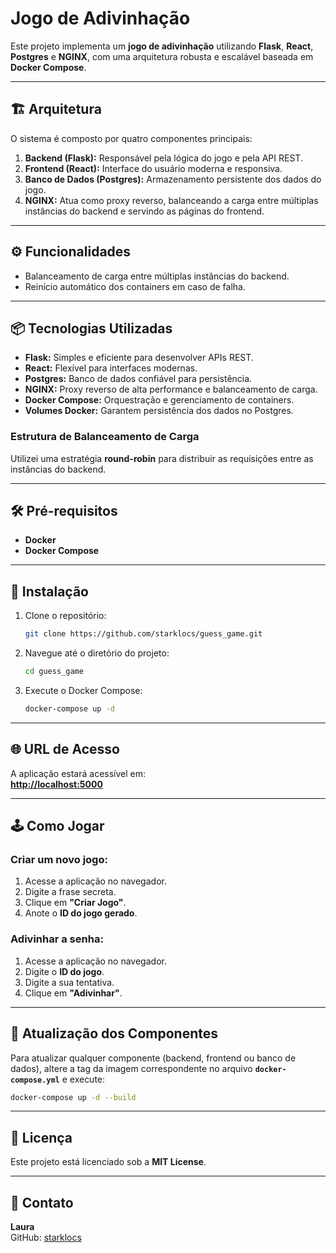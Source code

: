 # Jogo de Adivinhação

Este projeto implementa um **jogo de adivinhação** utilizando **Flask**, **React**, **Postgres** e **NGINX**, com uma arquitetura robusta e escalável baseada em **Docker Compose**.

---

## 🏗️ Arquitetura

O sistema é composto por quatro componentes principais:

1. **Backend (Flask):** Responsável pela lógica do jogo e pela API REST.
2. **Frontend (React):** Interface do usuário moderna e responsiva.
3. **Banco de Dados (Postgres):** Armazenamento persistente dos dados do jogo.
4. **NGINX:** Atua como proxy reverso, balanceando a carga entre múltiplas instâncias do backend e servindo as páginas do frontend.

---

## ⚙️ Funcionalidades

- Balanceamento de carga entre múltiplas instâncias do backend.
- Reinício automático dos containers em caso de falha.

---

## 📦 Tecnologias Utilizadas

- **Flask:** Simples e eficiente para desenvolver APIs REST.
- **React:** Flexível para interfaces modernas.
- **Postgres:** Banco de dados confiável para persistência.
- **NGINX:** Proxy reverso de alta performance e balanceamento de carga.
- **Docker Compose:** Orquestração e gerenciamento de containers.
- **Volumes Docker:** Garantem persistência dos dados no Postgres.

### Estrutura de Balanceamento de Carga
Utilizei uma estratégia **round-robin** para distribuir as requisições entre as instâncias do backend.

---

## 🛠️ Pré-requisitos

- **Docker**
- **Docker Compose**

---

## 🚀 Instalação

1. Clone o repositório:  
   ```bash
   git clone https://github.com/starklocs/guess_game.git
   ```
2. Navegue até o diretório do projeto:  
   ```bash
   cd guess_game
   ```
3. Execute o Docker Compose:  
   ```bash
   docker-compose up -d
   ```

---

## 🌐 URL de Acesso

A aplicação estará acessível em:  
**[http://localhost:5000](http://localhost:5000)**

---

## 🕹️ Como Jogar

### Criar um novo jogo:

1. Acesse a aplicação no navegador.
2. Digite a frase secreta.
3. Clique em **"Criar Jogo"**.
4. Anote o **ID do jogo gerado**.

### Adivinhar a senha:

1. Acesse a aplicação no navegador.
2. Digite o **ID do jogo**.
3. Digite a sua tentativa.
4. Clique em **"Adivinhar"**.

---

## 🔄 Atualização dos Componentes

Para atualizar qualquer componente (backend, frontend ou banco de dados), altere a tag da imagem correspondente no arquivo **`docker-compose.yml`** e execute:  
```bash
docker-compose up -d --build
```

---

## 📜 Licença

Este projeto está licenciado sob a **MIT License**.

---

## 📧 Contato

**Laura**  
GitHub: [starklocs](https://github.com/starklocs)  
